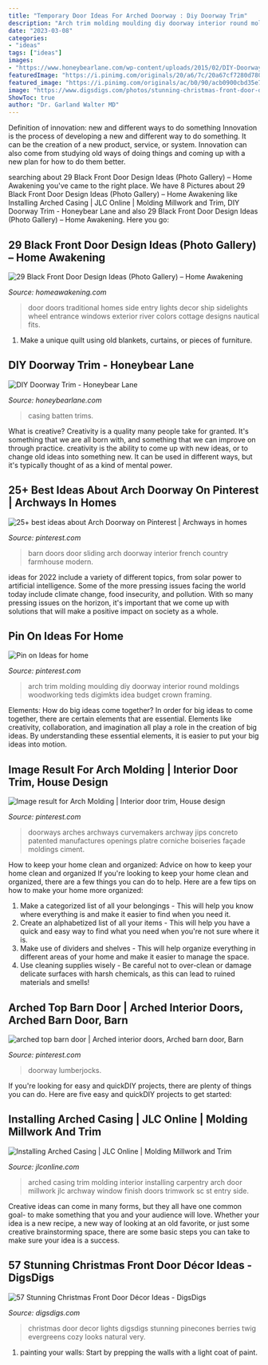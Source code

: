 ```yaml
---
title: "Temporary Door Ideas For Arched Doorway : Diy Doorway Trim"
description: "Arch trim molding moulding diy doorway interior round moldings woodworking teds digimkts idea budget crown framing"
date: "2023-03-08"
categories:
- "ideas"
tags: ["ideas"]
images:
- "https://www.honeybearlane.com/wp-content/uploads/2015/02/DIY-Doorway-Trim.jpg"
featuredImage: "https://i.pinimg.com/originals/20/a6/7c/20a67cf7280d780e3803cb597f73cbbe.jpg"
featured_image: "https://i.pinimg.com/originals/ac/b0/90/acb0900cbd35e726e01432152a709e34.jpg"
image: "https://www.digsdigs.com/photos/stunning-christmas-front-door-decor-ideas-33.jpg"
ShowToc: true
author: "Dr. Garland Walter MD"
---
```



Definition of innovation: new and different ways to do something
Innovation is the process of developing a new and different way to do something. It can be the creation of a new product, service, or system. Innovation can also come from studying old ways of doing things and coming up with a new plan for how to do them better.

	

		
searching about 29 Black Front Door Design Ideas (Photo Gallery) – Home Awakening you've came to the right place. We have 8 Pictures about 29 Black Front Door Design Ideas (Photo Gallery) – Home Awakening like Installing Arched Casing | JLC Online | Molding Millwork and Trim, DIY Doorway Trim - Honeybear Lane and also 29 Black Front Door Design Ideas (Photo Gallery) – Home Awakening. Here you go:
		
    
## 29 Black Front Door Design Ideas (Photo Gallery) – Home Awakening

<img loading=lazy src="https://www.homeawakening.com/wp-content/uploads/2018/05/16.-Fits-a-Theme.jpg" onerror="this.onerror=null;this.src='https://tse4.mm.bing.net/th?id=OIP.GiHWYxygEB7xipdAX4YTwwHaLH&amp;pid=15.1';" alt="29 Black Front Door Design Ideas (Photo Gallery) – Home Awakening">

_Source: homeawakening.com_

>door doors traditional homes side entry lights decor ship sidelights wheel entrance windows exterior river colors cottage designs nautical fits. 

	

1. Make a unique quilt using old blankets, curtains, or pieces of furniture.

    
## DIY Doorway Trim - Honeybear Lane

<img loading=lazy src="https://www.honeybearlane.com/wp-content/uploads/2015/02/DIY-Doorway-Trim.jpg" onerror="this.onerror=null;this.src='https://tse3.mm.bing.net/th?id=OIP.8GxuB1MFOC5FBPL57lNkEAHaLH&amp;pid=15.1';" alt="DIY Doorway Trim - Honeybear Lane">

_Source: honeybearlane.com_

>casing batten trims. 

	

What is creative?
Creativity is a quality many people take for granted. It's something that we are all born with, and something that we can improve on through practice. creativity is the ability to come up with new ideas, or to change old ideas into something new. It can be used in different ways, but it's typically thought of as a kind of mental power.

    
## 25+ Best Ideas About Arch Doorway On Pinterest | Archways In Homes

<img loading=lazy src="https://i.pinimg.com/originals/73/83/e2/7383e2c014c984628970e583d58482e4.jpg" onerror="this.onerror=null;this.src='https://tse2.mm.bing.net/th?id=OIP.gpqbEBb4tm0dXfLf6zQZMAHaLG&amp;pid=15.1';" alt="25+ best ideas about Arch Doorway on Pinterest | Archways in homes">

_Source: pinterest.com_

>barn doors door sliding arch doorway interior french country farmhouse modern. 

	

ideas for 2022 include a variety of different topics, from solar power to artificial intelligence. Some of the more pressing issues facing the world today include climate change, food insecurity, and pollution. With so many pressing issues on the horizon, it's important that we come up with solutions that will make a positive impact on society as a whole.

    
## Pin On Ideas For Home

<img loading=lazy src="https://i.pinimg.com/originals/20/a6/7c/20a67cf7280d780e3803cb597f73cbbe.jpg" onerror="this.onerror=null;this.src='https://tse4.mm.bing.net/th?id=OIP.9ItBAC6kf5Uv8srafGO2kwHaLG&amp;pid=15.1';" alt="Pin on Ideas for home">

_Source: pinterest.com_

>arch trim molding moulding diy doorway interior round moldings woodworking teds digimkts idea budget crown framing. 

	

Elements: How do big ideas come together?
In order for big ideas to come together, there are certain elements that are essential. Elements like creativity, collaboration, and imagination all play a role in the creation of big ideas. By understanding these essential elements, it is easier to put your big ideas into motion.

    
## Image Result For Arch Molding | Interior Door Trim, House Design

<img loading=lazy src="https://i.pinimg.com/originals/ac/b0/90/acb0900cbd35e726e01432152a709e34.jpg" onerror="this.onerror=null;this.src='https://tse3.mm.bing.net/th?id=OIP.Z7PpiuFn_D00an4uthHnewAAAA&amp;pid=15.1';" alt="Image result for Arch Molding | Interior door trim, House design">

_Source: pinterest.com_

>doorways arches archways curvemakers archway jips concreto patented manufactures openings platre corniche boiseries façade moldings ciment. 

	

How to keep your home clean and organized: Advice on how to keep your home clean and organized
If you're looking to keep your home clean and organized, there are a few things you can do to help. Here are a few tips on how to make your home more organized: 
1. Make a categorized list of all your belongings - This will help you know where everything is and make it easier to find when you need it. 
2. Create an alphabetized list of all your items - This will help you have a quick and easy way to find what you need when you're not sure where it is. 
3. Make use of dividers and shelves - This will help organize everything in different areas of your home and make it easier to manage the space. 
4. Use cleaning supplies wisely - Be careful not to over-clean or damage delicate surfaces with harsh chemicals, as this can lead to ruined materials and smells!

    
## Arched Top Barn Door | Arched Interior Doors, Arched Barn Door, Barn

<img loading=lazy src="https://i.pinimg.com/736x/26/91/15/269115c2cdc2bdd9456e97064dc153dd.jpg" onerror="this.onerror=null;this.src='https://tse2.mm.bing.net/th?id=OIP.cTYoaqwQ_mznAeA2yLH13gAAAA&amp;pid=15.1';" alt="arched top barn door | Arched interior doors, Arched barn door, Barn">

_Source: pinterest.com_

>doorway lumberjocks. 

	

If you're looking for easy and quickDIY projects, there are plenty of things you can do. Here are five easy and quickDIY projects to get started: 

    
## Installing Arched Casing | JLC Online | Molding Millwork And Trim

<img loading=lazy src="https://cdnassets.hw.net/c2/5b/e087440a44ecac0bda002e1dfcaf/0316-jlc-feat-arch-10.jpg" onerror="this.onerror=null;this.src='https://tse4.mm.bing.net/th?id=OIP.9NQEo2Zde3WpBRMZmj9cdgHaE9&amp;pid=15.1';" alt="Installing Arched Casing | JLC Online | Molding Millwork and Trim">

_Source: jlconline.com_

>arched casing trim molding interior installing carpentry arch door millwork jlc archway window finish doors trimwork sc st entry side. 

	

Creative ideas can come in many forms, but they all have one common goal- to make something that you and your audience will love. Whether your idea is a new recipe, a new way of looking at an old favorite, or just some creative brainstorming space, there are some basic steps you can take to make sure your idea is a success.

    
## 57 Stunning Christmas Front Door Décor Ideas - DigsDigs

<img loading=lazy src="https://www.digsdigs.com/photos/stunning-christmas-front-door-decor-ideas-33.jpg" onerror="this.onerror=null;this.src='https://tse3.mm.bing.net/th?id=OIP.uW6CbRLsoiXMLN5GeXru-AAAAA&amp;pid=15.1';" alt="57 Stunning Christmas Front Door Décor Ideas - DigsDigs">

_Source: digsdigs.com_

>christmas door decor lights digsdigs stunning pinecones berries twig evergreens cozy looks natural very. 

	

1. painting your walls: Start by prepping the walls with a light coat of paint.

